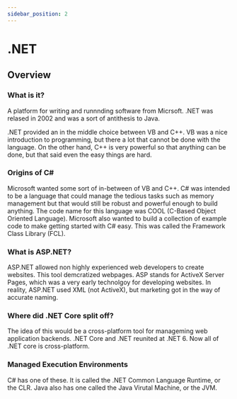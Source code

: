 ```yaml
---
sidebar_position: 2
---
```


# .NET

## Overview

### What is it?

A platform for writing and runnnding software from Micrsoft.  .NET was relased in 2002 and was a sort of antithesis to Java.

.NET provided an in the middle choice between VB and C++.  VB was a nice introduction to programming, but there a lot that cannot be done with the language.  On the other hand, C++ is very powerful so that anything can be done, but that said even the easy things are hard.

### Origins of C#

Microsoft wanted some sort of in-between of VB and C++.  C# was intended to be a language that could manage the tedious tasks such as memory management but that would still be robust and powerful enough to build anything.  The code name for this language was COOL (C-Based Object Oriented Language).  Microsoft also wanted to build a collection of example code to make getting started with C# easy.  This was called the Framework Class Library (FCL).

### What is ASP.NET?

ASP.NET allowed non highly experienced web developers to create websites.  This tool demcratized webpages.  ASP stands for ActiveX Server Pages, which was a very early technolgoy for developing websites.  In reality, ASP.NET used XML (not ActiveX), but marketing got in the way of accurate naming.

### Where did .NET Core split off?

The idea of this would be a cross-platform tool for manageming web application backends.  .NET Core and .NET reunited at .NET 6.  Now all of  .NET core is cross-platform.

### Managed Execution Environments

C# has one of these.  It is called the .NET Common Language Runtime, or the CLR.  Java also has one called the Java Virutal Machine, or the JVM.